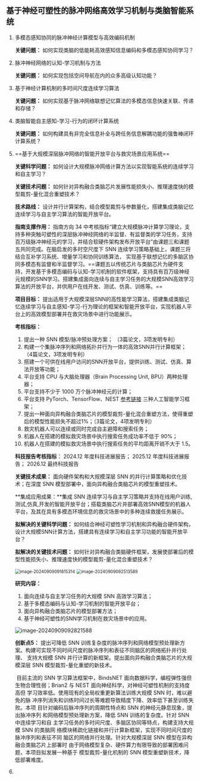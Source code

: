 ## 基于神经可塑性的脉冲网络高效学习机制与类脑智能系统

1. 多模态感知协同的脉冲神经计算模型与高效编码机制

   **关键问题：** 如何实现类脑的低能耗高效感知信息编码和多模态感知协同学习？

2. 脉冲神经网络的认知-学习机制与方法

   **关键问题：** 如何实现包括空间导航在内的众多高级认知功能？

3. 基于神经计算机制的多时间尺度连续学习算法

   **关键问题：** 如何实现基于脉冲网络联想记忆算法的多模态信息快速关联、传递和存储？

4. 类脑智能自主感知-学习-行为的闭环计算系统

   **关键问题：** 如何构建具有非完全信息补全与跨任务信息解耦功能的强鲁棒闭环计算系统？

5. ==基于大规模深层脉冲网络的智能开放平台与救灾场景应用系统==

   **关键科学问题：** 如何设计大规模脉冲网络计算方法以实现智能系统的连续学习和自主学习？

   **关键技术问题：** 如何针对异构融合类脑芯片发展性能损失小、推理速度快的模型裁剪-量化混合重塑技术？

   **技术路线：** 设计并行计算架构，结合模型裁剪与参数量化，搭建集成类脑记忆连续学习与自主学习算法的智能开放平台。

   **指南支撑作用：** 指南方向 34 中考核指标“建立大规模脉冲计算学习理论，支持多种突触可塑性的深层脉冲神经网络的半监督、有监督类的学习任务，支持百万级脉冲神经元的学习，并结合软硬件架构发布开放平台”由课题三和课题五共同完成。在脑启发的多时空尺度下 SNN 连续学习策略基础上，课题三将结合互补学习系统、增量学习和协同训练算法， 实现基于联想记忆的多脑区协同多模态有监督和半监督学习。==课题五以传统芯片与类脑芯片为硬件支持，开发基于多模态编码与认知-学习机制的软件框架，支持具有百万级神经元规模的SNN学习。搭建集成面向连续与自主学习任务的大规模SNN高效学习算法的开放平台，并供用户在线开发、测试、仿真、训练等。== 

   **项目目标：** 提出适用于大规模深层SNN的高性能学习算法，搭建集成类脑记忆连续学习与自主感知-学习-行为理论的框架和智能开放平台，实现机器人平台上的高效模型部署并在救灾场景中进行功能展示。

   **考核指标：** 

   1. 提出一种 SNN 模型/脉冲预处理方案；  （3篇论文，3项发明专利）
   2. 构建一个集脉冲序列和网络拓扑并行为一体的高效SNN并行计算框架； （4篇论文，3项发明专利）
   3. 搭建一个可供在线用户访问的SNN开放平台，提供训练、测试、仿真、算法开放等功能；
   4. 平台支持 CPU 与大脑处理器（Brain Processing Unit, BPU）两种处理器；
   5. 平台支持不少于 1000 万个脉冲神经元的计算；
   6. 平台支持 PyTorch、TensorFlow、NEST [参考链接](https://blog.csdn.net/gitblog_00540/article/details/141452403) 三种人工智能学习框架；
   7. 提出一种面向异构融合类脑芯片的模型裁剪-量化混合重塑方法，使得重塑后的模型性能损失不超过1%；（3篇论文，4项发明专利） 
   8. 救灾机器人可以连续或同时完成自主避障和搜索任务；
   9. 机器人在搭建的模拟救灾场景中执行搜索任务成功率不低于 90%； 
   10. 机器人在搭建的模拟救灾场景中执行搜索任务的平均距离开销不大于 1.5。

   **科技报告考核指标**： 2024.12 年度科技进展报告； 2025.12 年度科技进展报告； 2026.12 最终科技报告

   **关键技术成果：** 面向硬件架构和大规模深层 SNN 的并行计算策略和优化技术；在深度 SNN 模型部署中，面向异构融合类脑芯片的模型重塑技术。

   **集成应用成果：**集成 SNN 连续学习与自主学习策略并支持在线用户训练,测试,仿真,开发的智能开放平台；搭载类脑芯片并部署高效SNN模型的机器人平台，及其在具有多模态环境信息的救灾场景中的多种连续救援任务展示。

   **拟解决的关键科学问题：** 如何结合神经可塑性学习机制和异构融合硬件架构，设计大规模SNN计算方法，搭建具有连续学习和自主学习功能的智能开放平台？

   **拟解决的关键技术问题：** 如何针对异构融合类脑硬件框架，发展使部署后的模型性能损失小、推理速度快的模型裁剪-量化混合重塑技术？

   

   <img src="C:\Users\ALiang\AppData\Roaming\Typora\typora-user-images\image-20240909091815314.png" alt="image-20240909091815314" style="zoom: 80%;" />

   <img src="C:\Users\ALiang\AppData\Roaming\Typora\typora-user-images\image-20240909092513589.png" alt="image-20240909092513589" style="zoom:80%;" />

   **研究内容：**

   1. 面向连续与自主学习任务的大规模 SNN 高效学习算法；
   2. 基于多模态编码与认知-学习机制的智能开放平台；
   3. 面向异构融合类脑芯片的模型部署方法；
   4. 基于神经可塑性的SNN学习机制在救灾场景中的应用。

   ![image-20240909092821588](C:\Users\ALiang\AppData\Roaming\Typora\typora-user-images\image-20240909092821588.png)

   **创新点5：** 提出可降低 SNN 训练复杂度的脉冲序列和网络模型预处理新方案。构建可实现不同时间尺度的脉冲序列和表征不同脑区的网络拓扑并行处理、 支持大规模 SNN 并行计算的新框架。提出面向异构融合类脑芯片的大规模深层 SNN 模型裁剪-量化重塑的新技术。

   ​	目前主流的 SNN 学习算法框架中，BindsNET 面向数据科学，编程弹性强但 生物合理性弱；Brian2 与 NEST 面向神经科学，对神经可塑性机制的支持度高但 学习效率低。使用现有的全局权重更新算法训练大规模 SNN 时，难以避免的脉 冲序列消失和训练时间过长等难题导致精度下降、效率低下甚至训练失败。本项 目针对编码后脉冲序列的周期性特点和 SNN 的神经元静息现象，提出脉冲序列 和网络模型预处理新方案，降低 SNN 训练的复杂度。针对 SNN 中连续学习和自 主学习任务的多时间尺度、多脑区协同等特点，构建支持大规模 SNN 的类脑网 络模块稀疏化链接和并行计算新框架，实现不同时间尺度的脉冲序列和表征不同 脑区的网络并行处理。针对大规模深层 SNN 模型在异构融合类脑芯片上部署时 由于网络模型复杂、硬件算力有限导致的部署困难问题，本项目拟发展一种基于 模型裁剪-量化机制的 SNN 模型重塑新技术，降低部署难度。

   

6. 

   
